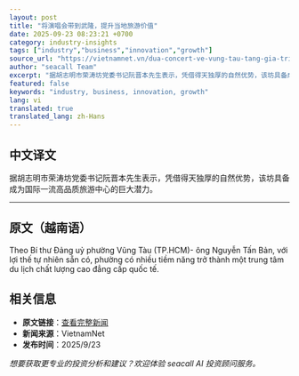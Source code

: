 ```yaml
---
layout: post
title: "将演唱会带到武隆，提升当地旅游价值"
date: 2025-09-23 08:23:21 +0700
category: industry-insights
tags: ["industry","business","innovation","growth"]
source_url: "https://vietnamnet.vn/dua-concert-ve-vung-tau-tang-gia-tri-du-lich-dia-phuong-2445372.html"
author: "seacall Team"
excerpt: "据胡志明市荣涛坊党委书记阮晋本先生表示，凭借得天独厚的自然优势，该坊具备成为国际一流高品质旅游中心的巨大潜力。..."
featured: false
keywords: "industry, business, innovation, growth"
lang: vi
translated: true
translated_lang: zh-Hans
---
```


## 中文译文

据胡志明市荣涛坊党委书记阮晋本先生表示，凭借得天独厚的自然优势，该坊具备成为国际一流高品质旅游中心的巨大潜力。

---

## 原文（越南语）

Theo Bí thư Đảng uỷ phường Vũng Tàu (TP.HCM)- ông Nguyễn Tấn Bản, với lợi thế tự nhiên sẵn có, phường có nhiều tiềm năng trở thành một trung tâm du lịch chất lượng cao đẳng cấp quốc tế.

## 相关信息

- **原文链接**：[查看完整新闻](https://vietnamnet.vn/dua-concert-ve-vung-tau-tang-gia-tri-du-lich-dia-phuong-2445372.html)
- **新闻来源**：VietnamNet
- **发布时间**：2025/9/23

*想要获取更专业的投资分析和建议？欢迎体验 seacall AI 投资顾问服务。*